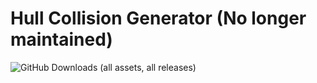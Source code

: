 # Hull Collision Generator (No longer maintained)
![GitHub Downloads (all assets, all releases)](https://img.shields.io/github/downloads/QuestionableM/Hull-Collision-Generator/total?style=for-the-badge)
